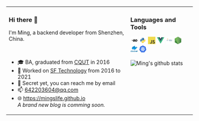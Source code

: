 <table>
  <tbody>
    <tr>
      <td valign="top">
        <h3>Hi there 👋</h3>
        <p>I'm Ming, a backend developer from Shenzhen, China.</p>
        <br />
        <ul>
          <li>🎓 BA, graduated from <a href="https://www.cqut.edu.cn/" target="_blank">CQUT</a> in 2016</li>
          <li>💼 Worked on <a href="https://sf-tech.com.cn/" target="_blank">SF Technology</a> from 2016 to 2021</li>
          <li>📱 Secret yet, you can reach me by email</li>
          <li>📫 <a href="mailto:642203604@qq.com" target="_blank">642203604@qq.com</a></li>
          <li>🌐 <a href="https://mingslife.github.io/" target="_blank">https://mingslife.github.io</a><br /><i>A brand new blog is comming soon.</i></li>
        </ul>
      </td>
      <td valign="top">
        <h3>Languages and Tools</h3>
        <code><img height="20" src="https://raw.githubusercontent.com/github/explore/80688e429a7d4ef2fca1e82350fe8e3517d3494d/topics/go/go.png"></code>
        <code><img height="20" src="https://raw.githubusercontent.com/github/explore/80688e429a7d4ef2fca1e82350fe8e3517d3494d/topics/python/python.png"></code>
        <code><img height="20" src="https://raw.githubusercontent.com/github/explore/80688e429a7d4ef2fca1e82350fe8e3517d3494d/topics/javascript/javascript.png"></code>
        <code><img height="20" src="https://raw.githubusercontent.com/github/explore/80688e429a7d4ef2fca1e82350fe8e3517d3494d/topics/vue/vue.png"></code>
        <code><img height="20" src="https://raw.githubusercontent.com/github/explore/80688e429a7d4ef2fca1e82350fe8e3517d3494d/topics/java/java.png"></code>
        <code><img height="20" src="https://raw.githubusercontent.com/github/explore/80688e429a7d4ef2fca1e82350fe8e3517d3494d/topics/nodejs/nodejs.png"></code>
        <code><img height="20" src="https://raw.githubusercontent.com/github/explore/80688e429a7d4ef2fca1e82350fe8e3517d3494d/topics/docker/docker.png"></code>
        <code><img height="20" src="https://raw.githubusercontent.com/github/explore/80688e429a7d4ef2fca1e82350fe8e3517d3494d/topics/kubernetes/kubernetes.png"></code>
        <br />
        <br />
        <img alt="Ming's github stats" src="https://github-readme-stats.vercel.app/api?username=mingslife&show_icons=true&count_private=true&include_all_commits=true&theme=github_dark" />
      </td>
    </tr>
  </tbody>
</table>
